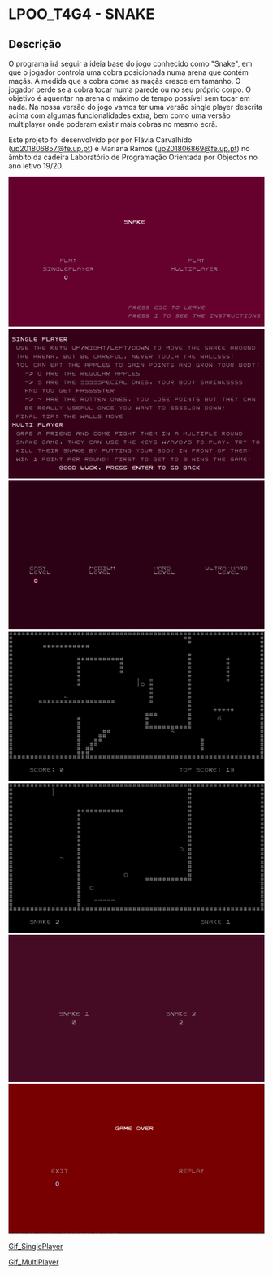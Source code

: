 # LPOO_T4G4 - SNAKE #

## Descrição ##
O programa irá seguir a ideia base do jogo conhecido como "Snake", em que o jogador controla uma cobra posicionada 
numa arena que contém maçãs. Á medida que a cobra come as maçãs cresce em tamanho. O jogador perde se a cobra tocar 
numa parede ou no seu próprio corpo. O objetivo é aguentar na arena o máximo de tempo possível sem tocar em nada.
Na nossa versão do jogo vamos ter uma versão single player descrita acima com algumas funcionalidades extra, bem 
como uma versão multiplayer onde poderam existir mais cobras no mesmo ecrã.

Este projeto foi desenvolvido por por Flávia Carvalhido (up201806857@fe.up.pt) e Mariana Ramos (up201806869@fe.up.pt) 
no âmbito da cadeira Laboratório de Programação Orientada por Objectos no ano letivo 19/20.

![MainMenu](/docs/images/MainMenu.PNG)
![Instructions](/docs/images/Instructions.PNG)
![ChoseLevelMenu](/docs/images/ChoseLevelMenu.PNG)
![SinglePlayer_UltraHardLevel](/docs/images/SinglePlayer.PNG)
![MultiPlayer](/docs/images/MultiPlayer.PNG)
![ScoresMultiPlayer](/docs/images/ScoresMultiPlayer.PNG)
![GameOver](/docs/images/GameOver.PNG)


[Gif_SinglePlayer](https://gfycat.com/dimspicycottontail)

[Gif_MultiPlayer](https://gfycat.com/opentalkativegentoopenguin)
